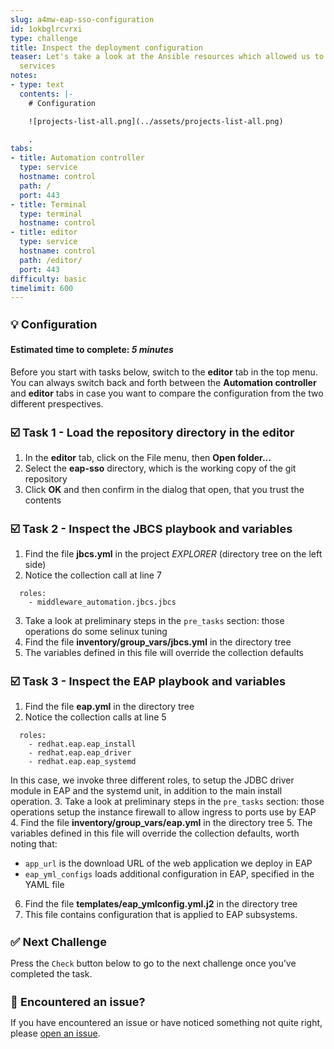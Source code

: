 ```yaml
---
slug: a4mw-eap-sso-configuration
id: 1okbglrcvrxi
type: challenge
title: Inspect the deployment configuration
teaser: Let's take a look at the Ansible resources which allowed us to deploy the
  services
notes:
- type: text
  contents: |-
    # Configuration

    ![projects-list-all.png](../assets/projects-list-all.png)

    .
tabs:
- title: Automation controller
  type: service
  hostname: control
  path: /
  port: 443
- title: Terminal
  type: terminal
  hostname: control
- title: editor
  type: service
  hostname: control
  path: /editor/
  port: 443
difficulty: basic
timelimit: 600
---
```

 💡 Configuration
===
#### Estimated time to complete: *5 minutes*<p>



Before you start with tasks below, switch to the **editor** tab in the top menu. You can always switch back and forth between the **Automation controller** and **editor** tabs
in case you want to compare the configuration from the two different prespectives.


☑️ Task 1 - Load the repository directory in the editor
===

1. In the **editor** tab, click on the File menu, then **Open folder...**
2. Select the **eap-sso** directory, which is the working copy of the git repository
3. Click **OK** and then confirm in the dialog that open, that you trust the contents


☑️ Task 2 - Inspect the JBCS playbook and variables
===

1. Find the file **jbcs.yml** in the project _EXPLORER_ (directory tree on the left side)
2. Notice the collection call at line 7
```
  roles:
    - middleware_automation.jbcs.jbcs
```
3. Take a look at preliminary steps in the `pre_tasks` section: those operations do some selinux tuning
4. Find the file **inventory/group_vars/jbcs.yml** in the directory tree
5. The variables defined in this file will override the collection defaults


☑️ Task 3 - Inspect the EAP playbook and variables
===

1. Find the file **eap.yml** in the directory tree
2. Notice the collection calls at line 5
  ```
    roles:
      - redhat.eap.eap_install
      - redhat.eap.eap_driver
      - redhat.eap.eap_systemd
  ```
  In this case, we invoke three different roles, to setup the JDBC driver module in EAP and the systemd unit, in addition to the main install operation.
3. Take a look at preliminary steps in the `pre_tasks` section: those operations setup the instance firewall to allow ingress to ports use by EAP
4. Find the file **inventory/group_vars/eap.yml** in the directory tree
5. The variables defined in this file will override the collection defaults, worth noting that:
  * `app_url` is the download URL of the web application we deploy in EAP
  * `eap_yml_configs` loads additional configuration in EAP, specified in the YAML file
6. Find the file **templates/eap_ymlconfig.yml.j2** in the directory tree
7. This file contains configuration that is applied to EAP subsystems.



✅ Next Challenge
===
Press the `Check` button below to go to the next challenge once you’ve completed the task.

🐛 Encountered an issue?
====

If you have encountered an issue or have noticed something not quite right, please [open an issue](https://github.com/ansible-middleware/instruqt/issues/new?labels=a4mw-eap-sso&title=Issue+with+Deploy+Red+Hat+Single+Sign-On+with+Ansible+for+Middleware+collections+slug+ID:+a4mw-eap-sso-configuration&assignees=guidograzioli).

<style type="text/css" rel="stylesheet">
  .lightbox {
    display: none;
    position: fixed;
    justify-content: center;
    align-items: center;
    z-index: 999;
    top: 0;
    left: 0;
    right: 0;
    bottom: 0;
    padding: 1rem;
    background: rgba(0, 0, 0, 0.8);
    margin-left: auto;
    margin-right: auto;
    margin-top: auto;
    margin-bottom: auto;
  }
  .lightbox:target {
    display: flex;
  }
  .lightbox img {
    /* max-height: 100% */
    max-width: 60%;
    max-height: 60%;
  }
  img {
    display: block;
    margin-left: auto;
    margin-right: auto;
  }
  h1 {
    font-size: 18px;
  }
    h2 {
    font-size: 16px;
    font-weight: 600
  }
    h3 {
    font-size: 14px;
    font-weight: 600
  }
  p span {
    font-size: 14px;
  }
  ul li span {
    font-size: 14px
  }
</style>
